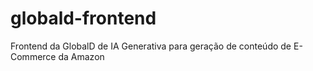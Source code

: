 # globald-frontend
Frontend da GlobalD de IA Generativa para geração de conteúdo de E-Commerce da Amazon
